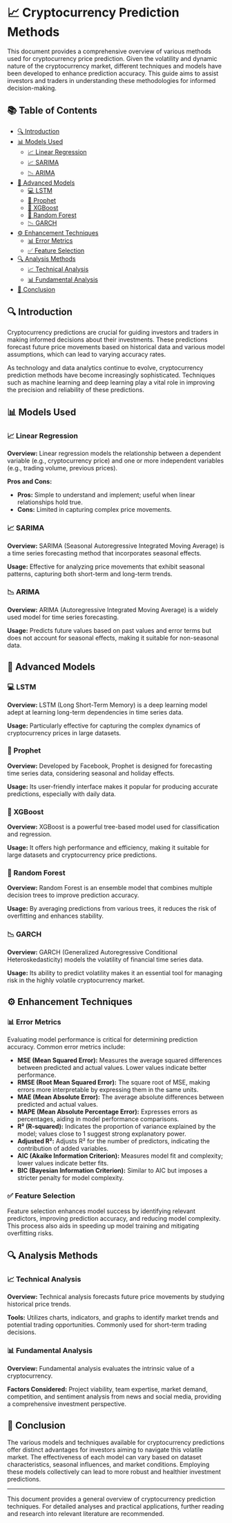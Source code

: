 # 📈 Cryptocurrency Prediction Methods

This document provides a comprehensive overview of various methods used for cryptocurrency price prediction. Given the volatility and dynamic nature of the cryptocurrency market, different techniques and models have been developed to enhance prediction accuracy. This guide aims to assist investors and traders in understanding these methodologies for informed decision-making.

## 📚 Table of Contents

- [🔍 Introduction](#introduction)
- [📊 Models Used](#models-used)
  - [📈 Linear Regression](#linear-regression)
  - [📈 SARIMA](#sarima)
  - [📉 ARIMA](#arima)
- [🚀 Advanced Models](#advanced-models)
  - [💻 LSTM](#lstm)
  - [📅 Prophet](#prophet)
  - [🌳 XGBoost](#xgboost)
  - [🌲 Random Forest](#random-forest)
  - [📉 GARCH](#garch)
- [⚙️ Enhancement Techniques](#enhancement-techniques)
  - [📊 Error Metrics](#error-metrics)
  - [✅ Feature Selection](#feature-selection)
- [🔍 Analysis Methods](#analysis-methods)
  - [📈 Technical Analysis](#technical-analysis)
  - [📊 Fundamental Analysis](#fundamental-analysis)
- [📌 Conclusion](#conclusion)

## 🔍 Introduction

Cryptocurrency predictions are crucial for guiding investors and traders in making informed decisions about their investments. These predictions forecast future price movements based on historical data and various model assumptions, which can lead to varying accuracy rates.

As technology and data analytics continue to evolve, cryptocurrency prediction methods have become increasingly sophisticated. Techniques such as machine learning and deep learning play a vital role in improving the precision and reliability of these predictions.

## 📊 Models Used

### 📈 Linear Regression

**Overview:** Linear regression models the relationship between a dependent variable (e.g., cryptocurrency price) and one or more independent variables (e.g., trading volume, previous prices). 

**Pros and Cons:**  
- **Pros:** Simple to understand and implement; useful when linear relationships hold true.  
- **Cons:** Limited in capturing complex price movements.

### 📈 SARIMA

**Overview:** SARIMA (Seasonal Autoregressive Integrated Moving Average) is a time series forecasting method that incorporates seasonal effects.

**Usage:** Effective for analyzing price movements that exhibit seasonal patterns, capturing both short-term and long-term trends.

### 📉 ARIMA

**Overview:** ARIMA (Autoregressive Integrated Moving Average) is a widely used model for time series forecasting.

**Usage:** Predicts future values based on past values and error terms but does not account for seasonal effects, making it suitable for non-seasonal data.

## 🚀 Advanced Models

### 💻 LSTM

**Overview:** LSTM (Long Short-Term Memory) is a deep learning model adept at learning long-term dependencies in time series data.

**Usage:** Particularly effective for capturing the complex dynamics of cryptocurrency prices in large datasets.

### 📅 Prophet

**Overview:** Developed by Facebook, Prophet is designed for forecasting time series data, considering seasonal and holiday effects.

**Usage:** Its user-friendly interface makes it popular for producing accurate predictions, especially with daily data.

### 🌳 XGBoost

**Overview:** XGBoost is a powerful tree-based model used for classification and regression.

**Usage:** It offers high performance and efficiency, making it suitable for large datasets and cryptocurrency price predictions.

### 🌲 Random Forest

**Overview:** Random Forest is an ensemble model that combines multiple decision trees to improve prediction accuracy.

**Usage:** By averaging predictions from various trees, it reduces the risk of overfitting and enhances stability.

### 📉 GARCH

**Overview:** GARCH (Generalized Autoregressive Conditional Heteroskedasticity) models the volatility of financial time series data.

**Usage:** Its ability to predict volatility makes it an essential tool for managing risk in the highly volatile cryptocurrency market.

## ⚙️ Enhancement Techniques

### 📊 Error Metrics

Evaluating model performance is critical for determining prediction accuracy. Common error metrics include:

- **MSE (Mean Squared Error):** Measures the average squared differences between predicted and actual values. Lower values indicate better performance.
- **RMSE (Root Mean Squared Error):** The square root of MSE, making errors more interpretable by expressing them in the same units.
- **MAE (Mean Absolute Error):** The average absolute differences between predicted and actual values.
- **MAPE (Mean Absolute Percentage Error):** Expresses errors as percentages, aiding in model performance comparisons.
- **R² (R-squared):** Indicates the proportion of variance explained by the model; values close to 1 suggest strong explanatory power.
- **Adjusted R²:** Adjusts R² for the number of predictors, indicating the contribution of added variables.
- **AIC (Akaike Information Criterion):** Measures model fit and complexity; lower values indicate better fits.
- **BIC (Bayesian Information Criterion):** Similar to AIC but imposes a stricter penalty for model complexity.

### ✅ Feature Selection

Feature selection enhances model success by identifying relevant predictors, improving prediction accuracy, and reducing model complexity. This process also aids in speeding up model training and mitigating overfitting risks.

## 🔍 Analysis Methods

### 📈 Technical Analysis

**Overview:** Technical analysis forecasts future price movements by studying historical price trends.

**Tools:** Utilizes charts, indicators, and graphs to identify market trends and potential trading opportunities. Commonly used for short-term trading decisions.

### 📊 Fundamental Analysis

**Overview:** Fundamental analysis evaluates the intrinsic value of a cryptocurrency.

**Factors Considered:** Project viability, team expertise, market demand, competition, and sentiment analysis from news and social media, providing a comprehensive investment perspective.

## 📌 Conclusion

The various models and techniques available for cryptocurrency predictions offer distinct advantages for investors aiming to navigate this volatile market. The effectiveness of each model can vary based on dataset characteristics, seasonal influences, and market conditions. Employing these models collectively can lead to more robust and healthier investment predictions.

---

This document provides a general overview of cryptocurrency prediction techniques. For detailed analyses and practical applications, further reading and research into relevant literature are recommended.
